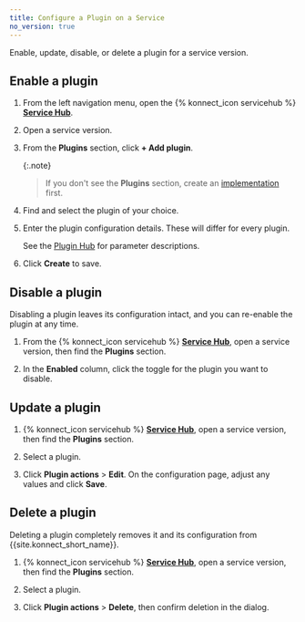 ```yaml
---
title: Configure a Plugin on a Service
no_version: true
---
```

Enable, update, disable, or delete a plugin for a service version.

## Enable a plugin

1. From the left navigation menu, open the {% konnect_icon servicehub %}
[**Service Hub**](https://cloud.konghq.com/servicehub).

2. Open a service version.

2. From the **Plugins** section, click **+ Add plugin**.

    {:.note}
    > If you don't see the **Plugins** section, create an
    [implementation](/konnect/servicehub/service-implementations) first.

3. Find and select the plugin of your choice.

4. Enter the plugin configuration details. These will differ for every plugin.

    See the [Plugin Hub](/hub) for parameter descriptions.

5. Click **Create** to save.

## Disable a plugin

Disabling a plugin leaves its configuration intact, and you can re-enable the
plugin at any time.

1. From the {% konnect_icon servicehub %}
[**Service Hub**](https://cloud.konghq.com/servicehub), open a service version, then find the **Plugins** section.

2. In the **Enabled** column, click the toggle for the plugin you want to
disable.

## Update a plugin

1. {% konnect_icon servicehub %}
[**Service Hub**](https://cloud.konghq.com/servicehub), open a service version, then find the **Plugins**
section.

2. Select a plugin.

3. Click **Plugin actions** > **Edit**. On the configuration page,
adjust any values and click **Save**.

## Delete a plugin

Deleting a plugin completely removes it and its configuration from
{{site.konnect_short_name}}.

1. {% konnect_icon servicehub %}
[**Service Hub**](https://cloud.konghq.com/servicehub), open a service version, then find the **Plugins**
section.

2. Select a plugin.

3. Click **Plugin actions** > **Delete**, then confirm deletion in the dialog.
